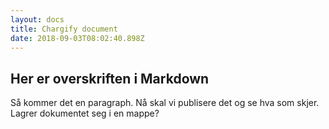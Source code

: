 ```yaml
---
layout: docs
title: Chargify document
date: 2018-09-03T08:02:40.898Z
---
```

## Her er overskriften i Markdown

Så kommer det en paragraph. Nå skal vi publisere det og se hva som skjer. Lagrer dokumentet seg i en mappe? 

